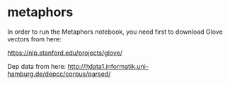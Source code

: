 # metaphors

In order to run the Metaphors notebook, you need first to download Glove vectors from here:

https://nlp.stanford.edu/projects/glove/


Dep data from here:
http://ltdata1.informatik.uni-hamburg.de/depcc/corpus/parsed/


